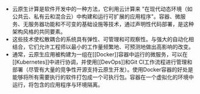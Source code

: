 - 云原生计算是软件开发中的一种方法，它利用云计算来 "在现代动态环境（如公共云、私有云和混合云）中构建和运行可扩展的应用程序"。容器、微服务、无服务器功能和不可变的基础设施等技术，通过声明性代码部署，是这种架构风格的共同要素。
- 这些技术使松散耦合的系统具有弹性、可管理和可观察性。与强大的自动化相结合，它们允许工程师以最小的工作量频繁地、可预测地做出高影响的改变。
- 通常，云原生应用被构建为一组在[[Docker]]容器中运行的微服务，可以在[[Kubernetes]]中进行协调，并使用[[DevOps]]和Git CI工作流程进行管理和部署（尽管有大量的竞争性开源支持云原生开发）。使用Docker容器的好处是能够将所有需要执行的软件打包成一个可执行包。容器在一个虚拟化的环境中运行，将包含的应用程序与环境隔离。